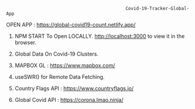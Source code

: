                                                  Covid-19-Tracker-Global-App

  OPEN APP : https://global-covid19-count.netlify.app/

1. NPM START To Open LOCALLY.
[http://localhost:3000](http://localhost:3000) to view it in the browser.

2. Global Data On Covid-19 Clusters.

3. MAPBOX GL : https://www.mapbox.com/

4. useSWR() for Remote Data Fetching.

5. Country Flags API : https://www.countryflags.io/

6. Global Covid API :  https://corona.lmao.ninja/ 

 



